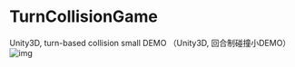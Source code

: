 # TurnCollisionGame
Unity3D, turn-based collision small DEMO
（Unity3D, 回合制碰撞小DEMO）
![img](http://tinytiger-img.oss-cn-shenzhen.aliyuncs.com/20210513/微信图片_20210513195657.png)
